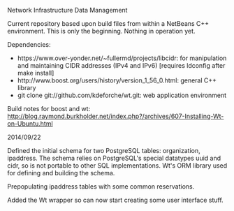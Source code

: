 Network Infrastructure Data Management

Current repository based upon build files from within a NetBeans C++ environment.  This is only the beginning.
Nothing in operation yet.

Dependencies:
<ul>
  <li>https://www.over-yonder.net/~fullermd/projects/libcidr:  for manipulation and maintaining CIDR addresses (IPv4 and IPv6) [requires ldconfig after make install]
  <li>http://www.boost.org/users/history/version_1_56_0.html:  general C++ library
  <li>git clone git://github.com/kdeforche/wt.git:  web application environment
  </ul>

Build notes for boost and wt:
<br>http://blog.raymond.burkholder.net/index.php?/archives/607-Installing-Wt-on-Ubuntu.html

2014/09/22

Defined the initial schema for two PostgreSQL tables:  organization, ipaddress.  The schema relies on PostgreSQL's 
special datatypes uuid and cidr, so is not portable to other SQL implementations.  Wt's ORM library 
used for defining and building the schema.

Prepopulating ipaddress tables with some common reservations.

Added the Wt wrapper so can now start creating some user interface stuff.
